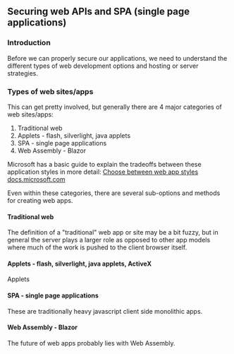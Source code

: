 ## Securing web APIs and SPA (single page applications)

### Introduction
Before we can properly secure our applications, we need to understand the different types of web development options and hosting or server strategies.

### Types of web sites/apps
This can get pretty involved, but generally there are 4 major categories of web sites/apps:

1. Traditional web
2. Applets - flash, silverlight, java applets
3. SPA - single page applications
4. Web Assembly - Blazor

Microsoft has a basic guide to explain the tradeoffs between these application styles in more detail:
[Choose between web app styles docs.microsoft.com](https://docs.microsoft.com/en-us/dotnet/architecture/modern-web-apps-azure/choose-between-traditional-web-and-single-page-apps)

Even within these categories, there are several sub-options and methods for creating web apps.

#### Traditional web

The definition of a "traditional" web app or site may be a bit fuzzy, but in general the server plays a larger role as opposed to other app models where much of the work is pushed to the client browser itself.

#### Applets - flash, silverlight, java applets, ActiveX

Applets 


#### SPA - single page applications

These are traditionally heavy javascript client side monolithic apps.

#### Web Assembly - Blazor

The future of web apps probably lies with Web Assembly.

